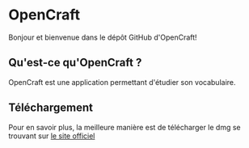 # OpenCraft

Bonjour et bienvenue dans le dépôt GitHub d'OpenCraft!

## Qu'est-ce qu'OpenCraft ?

OpenCraft est une application permettant d'étudier son vocabulaire.


## Téléchargement

Pour en savoir plus, la meilleure manière est de télécharger le dmg se trouvant sur [le site officiel](https://hautotq.github.io/OpenCraft/)